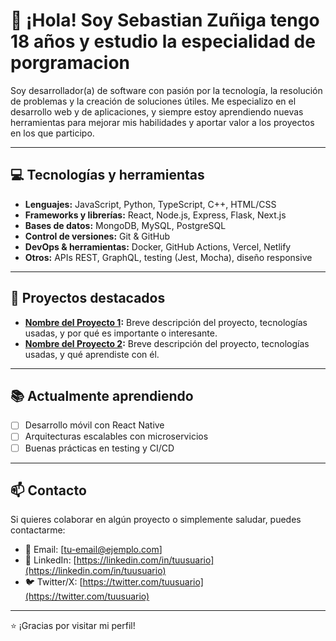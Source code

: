 # 👋 ¡Hola! Soy Sebastian Zuñiga tengo 18 años y estudio la especialidad de porgramacion

Soy desarrollador(a) de software con pasión por la tecnología, la resolución de problemas y la creación de soluciones útiles. Me especializo en el desarrollo web y de aplicaciones, y siempre estoy aprendiendo nuevas herramientas para mejorar mis habilidades y aportar valor a los proyectos en los que participo.

---

## 💻 Tecnologías y herramientas

- **Lenguajes:** JavaScript, Python, TypeScript, C++, HTML/CSS  
- **Frameworks y librerías:** React, Node.js, Express, Flask, Next.js  
- **Bases de datos:** MongoDB, MySQL, PostgreSQL  
- **Control de versiones:** Git & GitHub  
- **DevOps & herramientas:** Docker, GitHub Actions, Vercel, Netlify  
- **Otros:** APIs REST, GraphQL, testing (Jest, Mocha), diseño responsive

---

## 🚀 Proyectos destacados

- **[Nombre del Proyecto 1](https://github.com/tuusuario/proyecto1):** Breve descripción del proyecto, tecnologías usadas, y por qué es importante o interesante.  
- **[Nombre del Proyecto 2](https://github.com/tuusuario/proyecto2):** Breve descripción del proyecto, tecnologías usadas, y qué aprendiste con él.

---

## 📚 Actualmente aprendiendo

- [ ] Desarrollo móvil con React Native  
- [ ] Arquitecturas escalables con microservicios  
- [ ] Buenas prácticas en testing y CI/CD  

---

## 📫 Contacto

Si quieres colaborar en algún proyecto o simplemente saludar, puedes contactarme:

- 📧 Email: [tu-email@ejemplo.com]  
- 💼 LinkedIn: [https://linkedin.com/in/tuusuario](https://linkedin.com/in/tuusuario)  
- 🐦 Twitter/X: [https://twitter.com/tuusuario](https://twitter.com/tuusuario)

---

⭐ ¡Gracias por visitar mi perfil!
